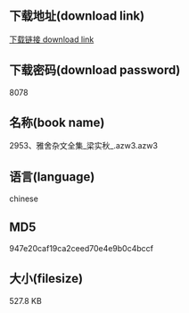 ## 下载地址(download link)
[下载链接 download link](https://voluble-croquembouche-d321dc.netlify.app/?s=2953%E3%80%81%E9%9B%85%E8%88%8D%E6%9D%82%E6%96%87%E5%85%A8%E9%9B%86_%E6%A2%81%E5%AE%9E%E7%A7%8B_.azw3)

## 下载密码(download password)
8078

## 名称(book name)
2953、雅舍杂文全集_梁实秋_.azw3.azw3

## 语言(language)
chinese

## MD5
947e20caf19ca2ceed70e4e9b0c4bccf

## 大小(filesize)
527.8 KB
